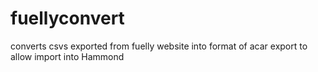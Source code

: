 # fuellyconvert
converts csvs exported from fuelly website into format of acar export to allow import into Hammond
